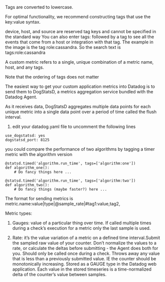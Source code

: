 Tags are converted to lowercase.

For optimal functionality, we recommend constructing tags that use the key:value syntax.

device, host, and source are reserved tag keys and cannot be specified in the standard way
You can also enter tags: followed by a tag to see all the events that come from a host or integration with that tag. The example in the image is the tag role:cassandra. So the search text is tags:role:cassandra

A custom metric refers to a single, unique combination of a metric name, host, and any tags.

Note that the ordering of tags does not matter


The easiest way to get your custom application metrics into Datadog is to send them to DogStatsD, a metrics aggregation service bundled with the Datadog Agent.

As it receives data, DogStatsD aggregates multiple data points for each unique metric into a single data point over a period of time called the flush interval. 


1. edit your datadog.yaml file to uncomment the following lines

```
use_dogstatsd: yes
dogstatsd_port: 8125

```

you could compare the performance of two algorithms by tagging a timer metric with the algorithm version

```
@statsd.timed('algorithm.run_time', tags=['algorithm:one'])
def algorithm_one():
    # Do fancy things here ...

@statsd.timed('algorithm.run_time', tags=['algorithm:two'])
def algorithm_two():
    # Do fancy things (maybe faster?) here ...
```

The format for sending metrics is metric.name:value|type|@sample_rate|#tag1:value,tag2,

Metric types: 

1. Gauges:  value of a particular thing over time. If called multiple times during a check’s execution for a metric only the last sample is used.

2. Rate: it’s the value variation of a metric on a defined time interval.Submit the sampled raw value of your counter. Don’t normalize the values to a rate, or calculate the deltas before submitting - the Agent does both for you. Should only be called once during a check.
Throws away any value that is less than a previously submitted value. IE the counter should be monotonically increasing.
Stored as a GAUGE type in the Datadog web application. Each value in the stored timeseries is a time-normalized delta of the counter’s value between samples.
